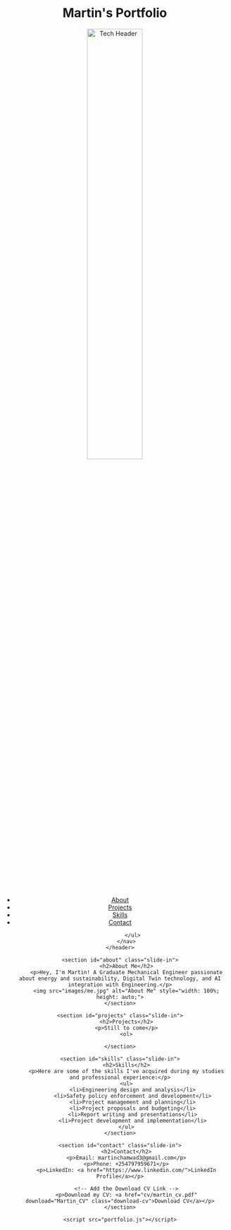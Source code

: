 <!DOCTYPE html>
<html lang="en">
<head>
    <meta charset="UTF-8">
    <meta name="viewport" content="width=device-width, initial-scale=1.0">
    <title>Martin's Portfolio</title>
    <link rel="stylesheet" href="portfolio.css">
    <script defer src="portfolio.js"></script>
</head>
<body>
    <header>
        <h1 id="typed-text">Martin's Portfolio</h1>
        <img src="images/tech.jpg" alt="Tech Header" style="width: 50%; height: auto;">
        <nav>
            <ul>
                <li><a href="#about">About</a></li>
                <li><a href="#projects">Projects</a></li>
                <li><a href="#skills">Skills</a></li>
                <li><a href="#contact">Contact</a></li>
             
            </ul>
        </nav>
    </header>
    
    <section id="about" class="slide-in">
        <h2>About Me</h2>
        <p>Hey, I'm Martin! A Graduate Mechanical Engineer passionate about energy and sustainability, Digital Twin technology, and AI integration with Engineering.</p>
        <img src="images/me.jpg" alt="About Me" style="width: 100%; height: auto;">
    </section>
    
    <section id="projects" class="slide-in">
        <h2>Projects</h2>
        <p>Still to come</p>
        <ol>
            
    </section>
    
    <section id="skills" class="slide-in">
        <h2>Skills</h2>
        <p>Here are some of the skills I've acquired during my studies and professional experience:</p>
        <ul>
            <li>Engineering design and analysis</li>
            <li>Safety policy enforcement and development</li>
            <li>Project management and planning</li>
            <li>Project proposals and budgeting</li>
            <li>Report writing and presentations</li>
            <li>Project development and implementation</li>
        </ul>
    </section>
    
    <section id="contact" class="slide-in">
        <h2>Contact</h2>
        <p>Email: martinchamwad3@gmail.com</p>
        <p>Phone: +254797959671</p>
        <p>LinkedIn: <a href="https://www.linkedin.com/">LinkedIn Profile</a></p>

        <!-- Add the Download CV Link -->
        <p>Download my CV: <a href="cv/martin_cv.pdf" download="Martin_CV" class="download-cv">Download CV</a></p>
    </section>

    <script src="portfolio.js"></script>
</body>
</html>
